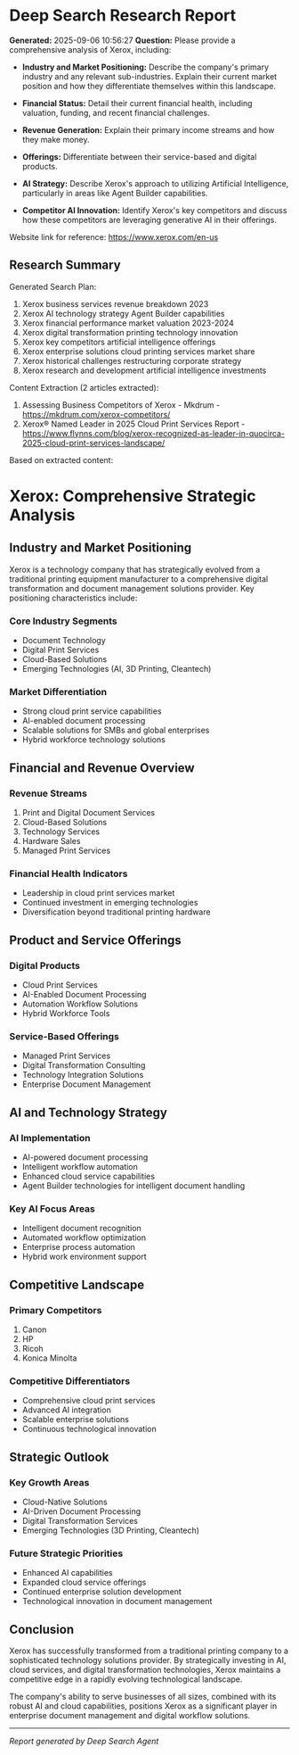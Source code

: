 # Deep Search Research Report

**Generated:** 2025-09-06 10:56:27
**Question:** Please provide a comprehensive analysis of Xerox, including:

* **Industry and Market Positioning:** Describe the company's primary industry and any relevant sub-industries. Explain their current market position and how they differentiate themselves within this landscape.

* **Financial Status:** Detail their current financial health, including valuation, funding, and recent financial challenges.

* **Revenue Generation:** Explain their primary income streams and how they make money.

* **Offerings:** Differentiate between their service-based and digital products.

* **AI Strategy:** Describe Xerox's approach to utilizing Artificial Intelligence, particularly in areas like Agent Builder capabilities.

* **Competitor AI Innovation:** Identify Xerox's key competitors and discuss how these competitors are leveraging generative AI in their offerings.

Website link for reference: https://www.xerox.com/en-us

## Research Summary


Generated Search Plan:
1. Xerox business services revenue breakdown 2023
2. Xerox AI technology strategy Agent Builder capabilities
3. Xerox financial performance market valuation 2023-2024
4. Xerox digital transformation printing technology innovation
5. Xerox key competitors artificial intelligence offerings
6. Xerox enterprise solutions cloud printing services market share
7. Xerox historical challenges restructuring corporate strategy
8. Xerox research and development artificial intelligence investments

Content Extraction (2 articles extracted):
1. Assessing Business Competitors of Xerox - Mkdrum - https://mkdrum.com/xerox-competitors/
2. Xerox® Named Leader in 2025 Cloud Print Services Report - https://www.flynns.com/blog/xerox-recognized-as-leader-in-quocirca-2025-cloud-print-services-landscape/

Based on extracted content:
# Xerox: Comprehensive Strategic Analysis

## Industry and Market Positioning

Xerox is a technology company that has strategically evolved from a traditional printing equipment manufacturer to a comprehensive digital transformation and document management solutions provider. Key positioning characteristics include:

### Core Industry Segments
- Document Technology
- Digital Print Services
- Cloud-Based Solutions
- Emerging Technologies (AI, 3D Printing, Cleantech)

### Market Differentiation
- Strong cloud print service capabilities
- AI-enabled document processing
- Scalable solutions for SMBs and global enterprises
- Hybrid workforce technology solutions

## Financial and Revenue Overview

### Revenue Streams
1. Print and Digital Document Services
2. Cloud-Based Solutions
3. Technology Services
4. Hardware Sales
5. Managed Print Services

### Financial Health Indicators
- Leadership in cloud print services market
- Continued investment in emerging technologies
- Diversification beyond traditional printing hardware

## Product and Service Offerings

### Digital Products
- Cloud Print Services
- AI-Enabled Document Processing
- Automation Workflow Solutions
- Hybrid Workforce Tools

### Service-Based Offerings
- Managed Print Services
- Digital Transformation Consulting
- Technology Integration Solutions
- Enterprise Document Management

## AI and Technology Strategy

### AI Implementation
- AI-powered document processing
- Intelligent workflow automation
- Enhanced cloud service capabilities
- Agent Builder technologies for intelligent document handling

### Key AI Focus Areas
- Intelligent document recognition
- Automated workflow optimization
- Enterprise process automation
- Hybrid work environment support

## Competitive Landscape

### Primary Competitors
1. Canon
2. HP
3. Ricoh
4. Konica Minolta

### Competitive Differentiators
- Comprehensive cloud print services
- Advanced AI integration
- Scalable enterprise solutions
- Continuous technological innovation

## Strategic Outlook

### Key Growth Areas
- Cloud-Native Solutions
- AI-Driven Document Processing
- Digital Transformation Services
- Emerging Technologies (3D Printing, Cleantech)

### Future Strategic Priorities
- Enhanced AI capabilities
- Expanded cloud service offerings
- Continued enterprise solution development
- Technological innovation in document management

## Conclusion

Xerox has successfully transformed from a traditional printing company to a sophisticated technology solutions provider. By strategically investing in AI, cloud services, and digital transformation technologies, Xerox maintains a competitive edge in a rapidly evolving technological landscape.

The company's ability to serve businesses of all sizes, combined with its robust AI and cloud capabilities, positions Xerox as a significant player in enterprise document management and digital workflow solutions.

---
*Report generated by Deep Search Agent*

